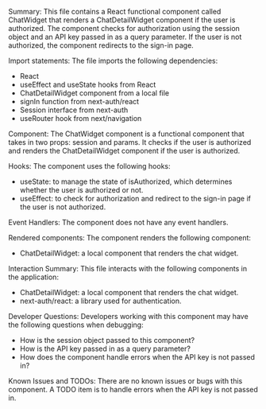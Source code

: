 Summary:
This file contains a React functional component called ChatWidget that renders a ChatDetailWidget component if the user is authorized. The component checks for authorization using the session object and an API key passed in as a query parameter. If the user is not authorized, the component redirects to the sign-in page.

Import statements:
The file imports the following dependencies:
- React
- useEffect and useState hooks from React
- ChatDetailWidget component from a local file
- signIn function from next-auth/react
- Session interface from next-auth
- useRouter hook from next/navigation

Component:
The ChatWidget component is a functional component that takes in two props: session and params. It checks if the user is authorized and renders the ChatDetailWidget component if the user is authorized.

Hooks:
The component uses the following hooks:
- useState: to manage the state of isAuthorized, which determines whether the user is authorized or not.
- useEffect: to check for authorization and redirect to the sign-in page if the user is not authorized.

Event Handlers:
The component does not have any event handlers.

Rendered components:
The component renders the following component:
- ChatDetailWidget: a local component that renders the chat widget.

Interaction Summary:
This file interacts with the following components in the application:
- ChatDetailWidget: a local component that renders the chat widget.
- next-auth/react: a library used for authentication.

Developer Questions:
Developers working with this component may have the following questions when debugging:
- How is the session object passed to this component?
- How is the API key passed in as a query parameter?
- How does the component handle errors when the API key is not passed in?

Known Issues and TODOs:
There are no known issues or bugs with this component. A TODO item is to handle errors when the API key is not passed in.